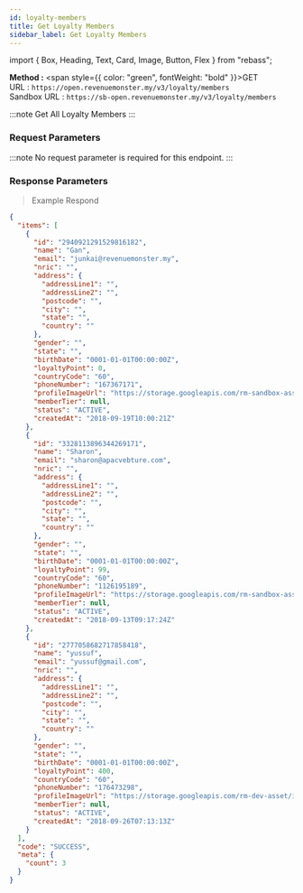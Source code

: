 ```yaml
---
id: loyalty-members
title: Get Loyalty Members
sidebar_label: Get Loyalty Members
---
```


import { Box, Heading, Text, Card, Image, Button, Flex } from "rebass";

**Method :** <span style={{ color: "green", fontWeight: "bold" }}>GET</span><br/>
URL : `https://open.revenuemonster.my/v3/loyalty/members`<br/>
Sandbox URL : `https://sb-open.revenuemonster.my/v3/loyalty/members`

:::note
Get All Loyalty Members
:::

### Request Parameters

:::note
No request parameter is required for this endpoint.
:::

### Response Parameters

> Example Respond

```json
{
  "items": [
    {
      "id": "2940921291529816182",
      "name": "Gan",
      "email": "junkai@revenuemonster.my",
      "nric": "",
      "address": {
        "addressLine1": "",
        "addressLine2": "",
        "postcode": "",
        "city": "",
        "state": "",
        "country": ""
      },
      "gender": "",
      "state": "",
      "birthDate": "0001-01-01T00:00:00Z",
      "loyaltyPoint": 0,
      "countryCode": "60",
      "phoneNumber": "167367171",
      "profileImageUrl": "https://storage.googleapis.com/rm-sandbox-asset/img/avatar.png",
      "memberTier": null,
      "status": "ACTIVE",
      "createdAt": "2018-09-19T10:00:21Z"
    },
    {
      "id": "3328113896344269171",
      "name": "Sharon",
      "email": "sharon@apacvebture.com",
      "nric": "",
      "address": {
        "addressLine1": "",
        "addressLine2": "",
        "postcode": "",
        "city": "",
        "state": "",
        "country": ""
      },
      "gender": "",
      "state": "",
      "birthDate": "0001-01-01T00:00:00Z",
      "loyaltyPoint": 99,
      "countryCode": "60",
      "phoneNumber": "1126195189",
      "profileImageUrl": "https://storage.googleapis.com/rm-sandbox-asset/img/avatar.png",
      "memberTier": null,
      "status": "ACTIVE",
      "createdAt": "2018-09-13T09:17:24Z"
    },
    {
      "id": "2777058682717858418",
      "name": "yussuf",
      "email": "yussuf@gmail.com",
      "nric": "",
      "address": {
        "addressLine1": "",
        "addressLine2": "",
        "postcode": "",
        "city": "",
        "state": "",
        "country": ""
      },
      "gender": "",
      "state": "",
      "birthDate": "0001-01-01T00:00:00Z",
      "loyaltyPoint": 400,
      "countryCode": "60",
      "phoneNumber": "176473298",
      "profileImageUrl": "https://storage.googleapis.com/rm-dev-asset/img/avatar.png",
      "memberTier": null,
      "status": "ACTIVE",
      "createdAt": "2018-09-26T07:13:13Z"
    }
  ],
  "code": "SUCCESS",
  "meta": {
    "count": 3
  }
}
```
